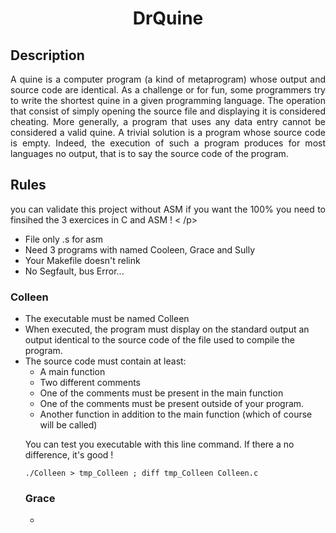 <h1 align = 'center'> DrQuine </h1>

<h2>Description</h2>

<p align = 'justify'>A quine is a computer program (a kind of metaprogram) whose output and source
code are identical. As a challenge or for fun, some programmers try to write the shortest
quine in a given programming language.
The operation that consist of simply opening the source file and displaying it is
considered cheating. More generally, a program that uses any data entry cannot be
considered a valid quine. A trivial solution is a program whose source code is empty.
Indeed, the execution of such a program produces for most languages no output, that is
to say the source code of the program. </p>

<h2>Rules</h2>
<p align = 'justify'>you can validate this project without ASM if you want the 100% you need to 
finsihed the 3 exercices in C and ASM ! < /p> 

<ul>
  <li>File only .s for asm</li>
  <li>Need 3 programs with named Cooleen, Grace and Sully</li>
  <li>Your Makefile doesn't relink</li>
  <li>No Segfault, bus Error...</li>
</ul>

<h3>Colleen</h3>

<ul>
  <li>The executable must be named Colleen</li>
  <li>When executed, the program must display on the standard output an output
identical to the source code of the file used to compile the program. </li>
  <li>The source code must contain at least:
    <ul>
      <li>A main function </li>
      <li>Two different comments</li>
      <li>One of the comments must be present in the main function</li>
      <li>One of the comments must be present outside of your program.</li>
      <li>Another function in addition to the main function (which of course will be
called)</li>
</ul>

You can test you executable with this line command.
If there a no difference, it's good !

 ``` ./Colleen > tmp_Colleen ; diff tmp_Colleen Colleen.c ```

 <h3>Grace</h3>

 <ul>
   <li></li>
 </ul>

 
